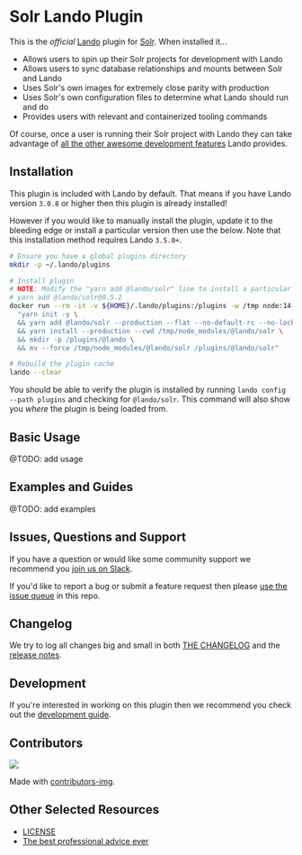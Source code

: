 # Solr Lando Plugin

This is the _official_ [Lando](https://lando.dev) plugin for [Solr](https://docs.lando.dev/config/solr.html). When installed it...

* Allows users to spin up their Solr projects for development with Lando
* Allows users to sync database relationships and mounts between Solr and Lando
* Uses Solr's own images for extremely close parity with production
* Uses Solr's own configuration files to determine what Lando should run and do
* Provides users with relevant and containerized tooling commands

Of course, once a user is running their Solr project with Lando they can take advantage of [all the other awesome development features](https://docs.lando.dev) Lando provides.

## Installation

This plugin is included with Lando by default. That means if you have Lando version `3.0.8` or higher then this plugin is already installed!

However if you would like to manually install the plugin, update it to the bleeding edge or install a particular version then use the below. Note that this installation method requires Lando `3.5.0+`.

```bash
# Ensure you have a global plugins directory
mkdir -p ~/.lando/plugins

# Install plugin
# NOTE: Modify the "yarn add @lando/solr" line to install a particular version eg
# yarn add @lando/solr@0.5.2
docker run --rm -it -v ${HOME}/.lando/plugins:/plugins -w /tmp node:14-alpine sh -c \
  "yarn init -y \
  && yarn add @lando/solr --production --flat --no-default-rc --no-lockfile --link-duplicates \
  && yarn install --production --cwd /tmp/node_modules/@lando/solr \
  && mkdir -p /plugins/@lando \
  && mv --force /tmp/node_modules/@lando/solr /plugins/@lando/solr"

# Rebuild the plugin cache
lando --clear
```

You should be able to verify the plugin is installed by running `lando config --path plugins` and checking for `@lando/solr`. This command will also show you _where_ the plugin is being loaded from.

## Basic Usage

@TODO: add usage

## Examples and Guides

@TODO: add examples

## Issues, Questions and Support

If you have a question or would like some community support we recommend you [join us on Slack](https://launchpass.com/devwithlando).

If you'd like to report a bug or submit a feature request then please [use the issue queue](https://github.com/lando/solr/issues/new/choose) in this repo.

## Changelog

We try to log all changes big and small in both [THE CHANGELOG](https://github.com/lando/solr/blob/main/CHANGELOG.md) and the [release notes](https://github.com/lando/solr/releases).

## Development

If you're interested in working on this plugin then we recommend you check out the [development guide](https://github.com/lando/solr/blob/main/docs/development.md).

## Contributors

<a href="https://github.com/lando/solr/graphs/contributors">
  <img src="https://contrib.rocks/image?repo=lando/solr" />
</a>

Made with [contributors-img](https://contrib.rocks).

## Other Selected Resources

* [LICENSE](https://github.com/lando/solr/blob/main/LICENSE.md)
* [The best professional advice ever](https://www.youtube.com/watch?v=tkBVDh7my9Q)
